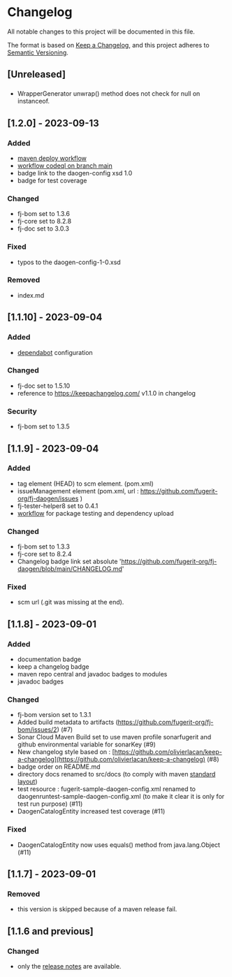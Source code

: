 # Changelog

All notable changes to this project will be documented in this file.

The format is based on [Keep a Changelog](https://keepachangelog.com/en/1.1.0/),
and this project adheres to [Semantic Versioning](https://semver.org/spec/v2.0.0.html).

## [Unreleased]

###

- WrapperGenerator unwrap() method does not check for null on instanceof.

## [1.2.0] - 2023-09-13

### Added

- [maven deploy workflow](.github/workflows/deploy_maven_package.yml)
- [workflow codeql on branch main](.github/workflows/codeql-analysis.yml)
- badge link to the daogen-config xsd 1.0
- badge for test coverage

### Changed

- fj-bom set to 1.3.6
- fj-core set to 8.2.8
- fj-doc set to 3.0.3

### Fixed

- typos to the daogen-config-1-0.xsd

### Removed

- index.md

## [1.1.10] - 2023-09-04

### Added

- [dependabot](.github/dependabot.yml) configuration

### Changed

- fj-doc set to 1.5.10
- reference to https://keepachangelog.com/ v1.1.0 in changelog

### Security

- fj-bom set to 1.3.5 

## [1.1.9] - 2023-09-04

### Added

- tag element (HEAD) to scm element. (pom.xml)
- issueManagement element (pom.xml, url : https://github.com/fugerit-org/fj-daogen/issues )
- fj-tester-helper8 set to 0.4.1
- [workflow](src/main/md/github/create_maven_build_workflow.md) for package testing and dependency upload

### Changed

- fj-bom set to 1.3.3
- fj-core set to 8.2.4
- Changelog badge link set absolute 'https://github.com/fugerit-org/fj-daogen/blob/main/CHANGELOG.md'

### Fixed

- scm url (.git was missing at the end).

## [1.1.8] - 2023-09-01

### Added

- documentation badge
- keep a changelog badge
- maven repo central and javadoc badges to modules
- javadoc badges

### Changed

- fj-bom version set to 1.3.1
- Added build metadata to artifacts (https://github.com/fugerit-org/fj-bom/issues/2) (#7)
- Sonar Cloud Maven Build set to use maven profile sonarfugerit and github environmental variable for sonarKey (#9)
- New changelog style based on : [https://github.com/olivierlacan/keep-a-changelog](https://github.com/olivierlacan/keep-a-changelog) (#8)
- badge order on README.md
- directory docs renamed to src/docs (to comply with maven [standard layout](https://maven.apache.org/guides/introduction/introduction-to-the-standard-directory-layout.html))
- test resource : fugerit-sample-daogen-config.xml renamed to daogenruntest-sample-daogen-config.xml (to make it clear it is only for test run purpose) (#11)
- DaogenCatalogEntity increased test coverage (#11)

### Fixed

- DaogenCatalogEntity now uses equals() method from java.lang.Object (#11)

## [1.1.7] - 2023-09-01

### Removed

- this version is skipped because of a maven release fail.

## [1.1.6 and previous]

### Changed

- only the [release notes](docgen/release-notes.txt) are available.
